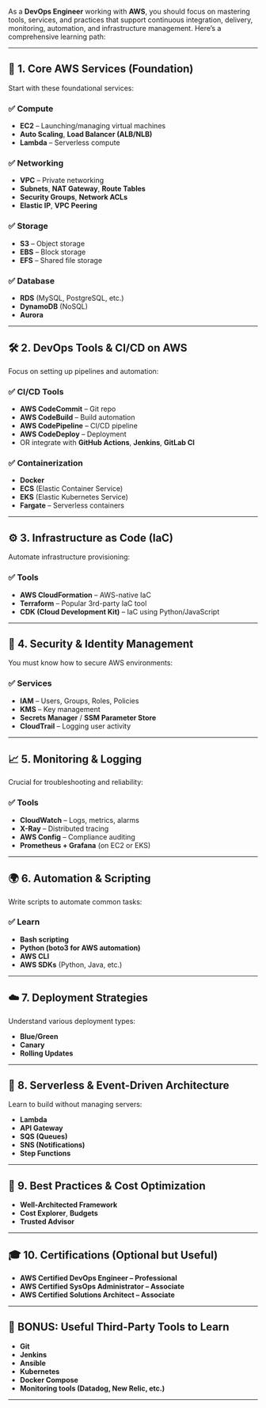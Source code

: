 As a **DevOps Engineer** working with **AWS**, you should focus on mastering tools, services, and practices that support continuous integration, delivery, monitoring, automation, and infrastructure management. Here’s a comprehensive learning path:

---

## 🔰 1. **Core AWS Services (Foundation)**

Start with these foundational services:

### ✅ **Compute**

* **EC2** – Launching/managing virtual machines
* **Auto Scaling**, **Load Balancer (ALB/NLB)**
* **Lambda** – Serverless compute

### ✅ **Networking**

* **VPC** – Private networking
* **Subnets**, **NAT Gateway**, **Route Tables**
* **Security Groups**, **Network ACLs**
* **Elastic IP**, **VPC Peering**

### ✅ **Storage**

* **S3** – Object storage
* **EBS** – Block storage
* **EFS** – Shared file storage

### ✅ **Database**

* **RDS** (MySQL, PostgreSQL, etc.)
* **DynamoDB** (NoSQL)
* **Aurora**

---

## 🛠️ 2. **DevOps Tools & CI/CD on AWS**

Focus on setting up pipelines and automation:

### ✅ **CI/CD Tools**

* **AWS CodeCommit** – Git repo
* **AWS CodeBuild** – Build automation
* **AWS CodePipeline** – CI/CD pipeline
* **AWS CodeDeploy** – Deployment
* OR integrate with **GitHub Actions**, **Jenkins**, **GitLab CI**

### ✅ **Containerization**

* **Docker**
* **ECS** (Elastic Container Service)
* **EKS** (Elastic Kubernetes Service)
* **Fargate** – Serverless containers

---

## ⚙️ 3. **Infrastructure as Code (IaC)**

Automate infrastructure provisioning:

### ✅ Tools

* **AWS CloudFormation** – AWS-native IaC
* **Terraform** – Popular 3rd-party IaC tool
* **CDK (Cloud Development Kit)** – IaC using Python/JavaScript

---

## 🔐 4. **Security & Identity Management**

You must know how to secure AWS environments:

### ✅ Services

* **IAM** – Users, Groups, Roles, Policies
* **KMS** – Key management
* **Secrets Manager** / **SSM Parameter Store**
* **CloudTrail** – Logging user activity

---

## 📈 5. **Monitoring & Logging**

Crucial for troubleshooting and reliability:

### ✅ Tools

* **CloudWatch** – Logs, metrics, alarms
* **X-Ray** – Distributed tracing
* **AWS Config** – Compliance auditing
* **Prometheus + Grafana** (on EC2 or EKS)

---

## 🌍 6. **Automation & Scripting**

Write scripts to automate common tasks:

### ✅ Learn

* **Bash scripting**
* **Python (boto3 for AWS automation)**
* **AWS CLI**
* **AWS SDKs** (Python, Java, etc.)

---

## ☁️ 7. **Deployment Strategies**

Understand various deployment types:

* **Blue/Green**
* **Canary**
* **Rolling Updates**

---

## 🚀 8. **Serverless & Event-Driven Architecture**

Learn to build without managing servers:

* **Lambda**
* **API Gateway**
* **SQS (Queues)**
* **SNS (Notifications)**
* **Step Functions**

---

## 🧠 9. **Best Practices & Cost Optimization**

* **Well-Architected Framework**
* **Cost Explorer**, **Budgets**
* **Trusted Advisor**

---

## 🎓 10. **Certifications (Optional but Useful)**

* **AWS Certified DevOps Engineer – Professional**
* **AWS Certified SysOps Administrator – Associate**
* **AWS Certified Solutions Architect – Associate**

---

## 🧩 BONUS: Useful Third-Party Tools to Learn

* **Git**
* **Jenkins**
* **Ansible**
* **Kubernetes**
* **Docker Compose**
* **Monitoring tools (Datadog, New Relic, etc.)**

---


